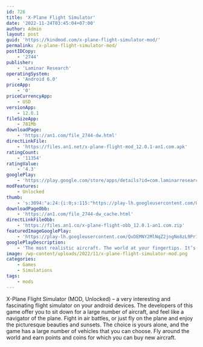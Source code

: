 ```yaml
---
id: 726
title: 'X-Plane Flight Simulator'
date: '2022-11-24T03:45:04+07:00'
author: Admin
layout: post
guid: 'https://kindmod.com/x-plane-flight-simulator-mod/'
permalink: /x-plane-flight-simulator-mod/
postIDCopy:
    - '2744'
publisher:
    - 'Laminar Research'
operatingSystem:
    - 'Android 6.0'
priceApp:
    - '0'
priceCurrencyApp:
    - USD
versionApp:
    - 12.0.1
fileSizeApp:
    - 781Mb
downloadPage:
    - 'https://an1.com/file_2744-dw.html'
directLinkFile:
    - 'https://files.an1.net/x-plane-flight-mod_12.0.1-an1.com.apk'
ratingCount:
    - '11354'
ratingValue:
    - '4.3'
googlePlay:
    - 'https://play.google.com/store/apps/details?id=com.laminarresearch.x_plane10'
modFeatures:
    - Unlocked
thumb:
    - 's:3094:"a:24:{i:0;s:115:"https://play-lh.googleusercontent.com/OU7_rJ6hunP6yuzCqKeceX6UgaUMnSOiUEJoPnByE8bYT-1jFwOEVySsohi1gxBRNLI=w526-h296";i:1;s:115:"https://play-lh.googleusercontent.com/2FH4j4PT0IINnd8tHBUcQXd85xywmmnFyFkB6bnG7wb-N0i1wP7n2Kvi61cRsAqQRJM=w526-h296";i:2;s:114:"https://play-lh.googleusercontent.com/jYOlwf5lttszLf2eWhfZmEJhSiFnfUt-e60pwAzsJijl2MepWqNidaEmZHX6DXrmdg=w526-h296";i:3;s:115:"https://play-lh.googleusercontent.com/ny-2x5TFButp56IzDOezDDIvdvxBrYkcHzE_DX-75hDpc3nJnyyTPPRoHAgQUjA-QqE=w526-h296";i:4;s:115:"https://play-lh.googleusercontent.com/edqKrRPMQEngDE_Dev67YGQin1tg_QbGr6hUioc_KykZgQDUYyRswF07o3tL03S3yok=w526-h296";i:5;s:114:"https://play-lh.googleusercontent.com/qrEm0_ELGU8JnI3r1JAigzqR5MLFjtJbOi5kmvd1diMpqSWg5kVO45xxl7qW8fI40A=w526-h296";i:6;s:116:"https://play-lh.googleusercontent.com/Gn5S72yguOvXTPLSF3OzBst4edJ4jVu_Rt3F9fw_WAKa7CYe0s5lxOYFuwFOBHDZXGoD=w526-h296";i:7;s:116:"https://play-lh.googleusercontent.com/fwcDMYA9JpKfOh25cGqE_EmCZ8k0A44e9X_B50dqu6XwN13Nug2yzXwYJdeCDGk6OyPo=w526-h296";i:8;s:114:"https://play-lh.googleusercontent.com/iUO_OfTlchnMhY3WT1uyZ9b-GauOUyOWlZqJ_jeHFVdmqJSy-dw6EB0zyybsHKCHyw=w526-h296";i:9;s:114:"https://play-lh.googleusercontent.com/-P8JqScQrolgRuq_LtgYSCh14wWLhd0LU_-LLriSHiktDF5A0QhCa4XdbrpWztGhPg=w526-h296";i:10;s:115:"https://play-lh.googleusercontent.com/C9ZMGxsG6ihwxiYvoQn8UFQnUAn_klmqrocoPCZfUL7Poyuk5ncjQ7BjCVxdMWFOq6s=w526-h296";i:11;s:116:"https://play-lh.googleusercontent.com/oz39RFJsQkshKHhFL2P97Y6FiYAKv7J-tsXY8bWI9r8K7dqTAmfWcshC-FpOuyZ_Geek=w526-h296";i:12;s:115:"https://play-lh.googleusercontent.com/CEvCeCrjUlYLxOCRzBQAzj3slePSX56zuTTDDtAd0GS0EhA97uMn0cJECxBNTjm-B-o=w526-h296";i:13;s:116:"https://play-lh.googleusercontent.com/Y2wOGT_qESi_pSzVRRaI68vv7kkpOrTck4yCIfVaXHqzXK6Q9OQjZrpaj-f_Lks6smUU=w526-h296";i:14;s:115:"https://play-lh.googleusercontent.com/z6PAgBcuIWTpkvEw0gzDjIXw4W_uloYVkdQtOEswtwvCCF1vrBRoRjccQOI2USCmS8E=w526-h296";i:15;s:116:"https://play-lh.googleusercontent.com/Kx0PPpCjB1JmfGkaCv9rRy2jGmEZaFqithb7LGsBumbbC1Kh451R86FBwOC6IhFHr19W=w526-h296";i:16;s:115:"https://play-lh.googleusercontent.com/qJzctiyp3dwBE00-ZMthJLbT2TFegdbzxXNbIcga8Ka5cUV36Y5z41t6GMVpnE3O-c0=w526-h296";i:17;s:116:"https://play-lh.googleusercontent.com/2256jDFoM-RBJ5ASw9c47GHabTOvH3BKalWDQ3KdGZleBniGZz4jPet4282jjo4ufO6j=w526-h296";i:18;s:115:"https://play-lh.googleusercontent.com/7vo9V45eB685cXiwQQXJffVNKBpQ-ejm4YEY14xEOB61cU5b3al6Gj_TIR_HMypRreE=w526-h296";i:19;s:114:"https://play-lh.googleusercontent.com/8nWzNfeUyPHv5iyq4ldHuCcePIo70LCFdFoYdI4PLaRSV7HqQB9bmni4q5Dy3Flp8Q=w526-h296";i:20;s:116:"https://play-lh.googleusercontent.com/kdGx7LR1o4KGsqly4vm0SAo3ZuQCXKxgZ78k2U7R6wcckt_qyoTAXV5GDoe7iP64gXnw=w526-h296";i:21;s:115:"https://play-lh.googleusercontent.com/cvKfFQf_6xx7XEg3JEeauprIAhUor9_AA2PqLM7r8n_-7mXeZJt8_UjurZBmXAdSpzU=w526-h296";i:22;s:115:"https://play-lh.googleusercontent.com/m4sAg8P3wu4I3AQdI0BzfvXiuM1eHs86KEyxq6fn5kwQubqyF3jbJfTEPUJ38ifPHr4=w526-h296";i:23;s:114:"https://play-lh.googleusercontent.com/BJ4K-KRHqVODpinHWuoCkQx_wjNAurlNXBIGVjcCc6Jgpx6pKTAcAqte_AOsHZZPdQ=w526-h296";}";'
downloadPageObb:
    - 'https://an1.com/file_2744-dw_cache.html'
directLinkFileObb:
    - 'https://files.an1.co/x-plane-flight-obb_12.0.1-an1.com.zip'
featuredImageGooglePlay:
    - 'https://play-lh.googleusercontent.com/QvDEMNY2MlNqZ2jngNo8zL9Pr1YIGgGvXeTuksdgb86glZonGz-8GYBgvkF0bSmaerg'
googlePlayDescription:
    - 'The most realistic aircraft. The world at your fingertips. It’s not a game, it’s a flight simulator.. ▶ "Highly recommended." — Mel Martin, Engadget ◀. ▶ Over 1 million downloads! ◀'
image: /wp-content/uploads/2022/11/x-plane-flight-simulator-mod.png
categories:
    - Games
    - Simulations
tags:
    - mods
---
```


X-Plane Flight Simulator (MOD, Unlocked) – a very interesting and fascinating flight simulator on your android devices. The developers of this game offer you to sit down for a large number of aircraft, and feel like a navigator of the plane. Fight in air battles, or just fly on the plane and enjoy the picturesque beauties and sunsets. The choice is yours alone, and the game has a large number of vehicles that you can choose. Fly around the world and earn points and coins for which you can buy new aircraft.